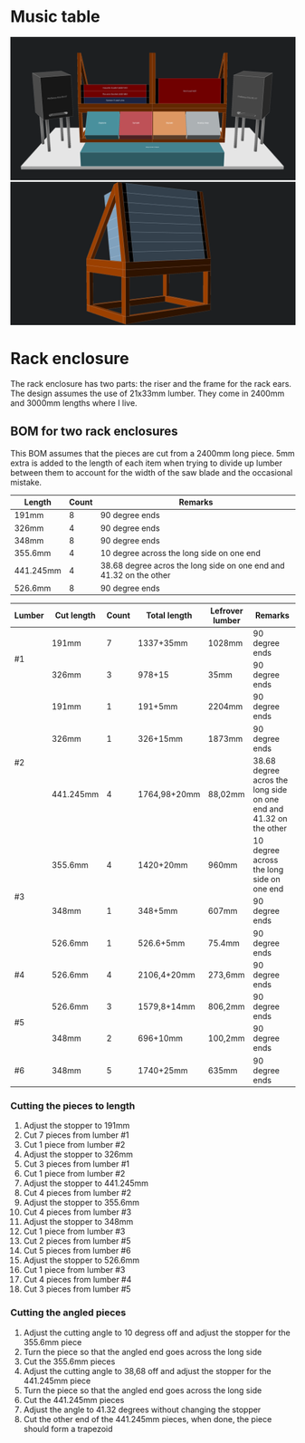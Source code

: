 # Music table

![Music table](images/music_table.png)
![19 inch rack unit stand](images/rack_stand.png)

# Rack enclosure

The rack enclosure has two parts: the riser and the frame for the rack ears. The design assumes the use of 21x33mm lumber. They come in 2400mm and 3000mm lengths where I live.

## BOM for two rack enclosures

This BOM assumes that the pieces are cut from a 2400mm long piece. 5mm extra is added to the length of each item when trying to divide up lumber between them to account for the width of the saw blade and the occasional mistake.

| Length    | Count | Remarks                                                            |
| --------- | ----- | ------------------------------------------------------------------ |
| 191mm     | 8     | 90 degree ends                                                     |
| 326mm     | 4     | 90 degree ends                                                     |
| 348mm     | 8     | 90 degree ends                                                     |
| 355.6mm   | 4     | 10 degree across the long side on one end                          |
| 441.245mm | 4     | 38.68 degree acros the long side on one end and 41.32 on the other |
| 526.6mm   | 8     | 90 degree ends                                                     |

<table>
  <thead>
    <tr>
      <th>Lumber</th>
      <th>Cut length</th>
      <th>Count</th>
      <th>Total length</th>
      <th>Lefrover lumber</th>
      <th>Remarks</th>
    </tr>
  </thead>
  <tbody>
    <tr>
      <td rowspan="2">#1</td>
      <td>191mm</td>
      <td>7</td>
      <td>1337+35mm</td>
      <td>1028mm</td>
      <td>90 degree ends</td>
    </tr>
    <tr>
      <td>326mm</td>
      <td>3</td>
      <td>978+15</td>
      <td>35mm</td>
      <td>90 degree ends</td>
    </tr>
    <tr>
      <td rowspan="3">#2</td>
      <td>191mm</td>
      <td>1</td>
      <td>191+5mm</td>
      <td>2204mm</td>
      <td>90 degree ends</td>
    </tr>
    <tr>
      <td>326mm</td>
      <td>1</td>
      <td>326+15mm</td>
      <td>1873mm</td>
      <td>90 degree ends</td>
    </tr>
    <tr>
      <td>441.245mm</td>
      <td>4</td>
      <td>1764,98+20mm</td>
      <td>88,02mm</td>
      <td>38.68 degree acros the long side on one end and 41.32 on the other</td>
    </tr>
    <tr>
      <td rowspan="3">#3</td>
      <td>355.6mm</td>
      <td>4</td>
      <td>1420+20mm</td>
      <td>960mm</td>
      <td>10 degree across the long side on one end</td>
    </tr>
    <tr>
      <td>348mm</td>
      <td>1</td>
      <td>348+5mm</td>
      <td>607mm</td>
      <td>90 degree ends</td>
    </tr>
    <tr>
      <td>526.6mm</td>
      <td>1</td>
      <td>526.6+5mm</td>
      <td>75.4mm</td>
      <td>90 degree ends</td>
    </tr>
    <tr>
      <td>#4</td>
      <td>526.6mm</td>
      <td>4</td>
      <td>2106,4+20mm</td>
      <td>273,6mm</td>
      <td>90 degree ends</td>
    </tr>
    <tr>
      <td rowspan="2">#5</td>
      <td>526.6mm</td>
      <td>3</td>
      <td>1579,8+14mm</td>
      <td>806,2mm</td>
      <td>90 degree ends</td>
    </tr>
    <tr>
      <td>348mm</td>
      <td>2</td>
      <td>696+10mm</td>
      <td>100,2mm</td>
      <td>90 degree ends</td>
    </tr>
    <tr>
      <td>#6</td>
      <td>348mm</td>
      <td>5</td>
      <td>1740+25mm</td>
      <td>635mm</td>
      <td>90 degree ends</td>
    </tr>
  </tbody>
</table>

### Cutting the pieces to length

1. Adjust the stopper to 191mm
2. Cut 7 pieces from lumber #1
3. Cut 1 piece from lumber #2
4. Adjust the stopper to 326mm
5. Cut 3 pieces from lumber #1
6. Cut 1 piece from lumber #2
7. Adjust the stopper to 441.245mm
8. Cut 4 pieces from lumber #2
9. Adjust the stopper to 355.6mm
10. Cut 4 pieces from lumber #3
11. Adjust the stopper to 348mm
12. Cut 1 piece from lumber #3
13. Cut 2 pieces from lumber #5
14. Cut 5 pieces from lumber #6
15. Adjust the stopper to 526.6mm
16. Cut 1 piece from lumber #3
17. Cut 4 pieces from lumber #4
18. Cut 3 pieces from lumber #5

### Cutting the angled pieces 

1. Adjust the cutting angle to 10 degress off and adjust the stopper for the 355.6mm piece
2. Turn the piece so that the angled end goes across the long side
3. Cut the 355.6mm pieces
4. Adjust the cutting angle to 38,68 off and adjust the stopper for the 441.245mm piece
5. Turn the piece so that the angled end goes across the long side
6. Cut the 441.245mm pieces
7. Adjust the angle to 41.32 degrees without changing the stopper
8. Cut the other end of the 441.245mm pieces, when done, the piece should form a trapezoid